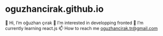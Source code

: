 # oguzhancirak.github.io


👋 Hi, I’m oğuzhan çırak
👀 I’m interested in developping fronted
🌱 I’m currently learning react.js
📫 How to reach me oguzhancirak.tr@gmail.com
